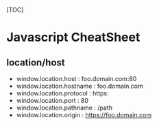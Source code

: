 [TOC]
# Javascript CheatSheet

## location/host

- window.location.host : foo.domain.com:80
- window.location.hostname : foo.domain.com
- window.location.protocol : https:
- window.location.port : 80
- window.location.pathname : /path
- window.location.origin : https://foo.domain.com

